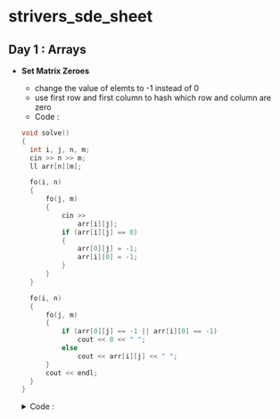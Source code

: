 # strivers_sde_sheet

## Day 1 : Arrays

- **Set Matrix Zeroes**
  - change the value of elemts to -1 instead of 0
  - use first row and first column to hash which row and column are zero
  - Code :
  ```c++
  void solve()
  {
    int i, j, n, m;
    cin >> n >> m;
    ll arr[n][m];

    fo(i, n)
    {
        fo(j, m)
        {
            cin >>
                arr[i][j];
            if (arr[i][j] == 0)
            {
                arr[0][j] = -1;
                arr[i][0] = -1;
            }
        }
    }

    fo(i, n)
    {
        fo(j, m)
        {
            if (arr[0][j] == -1 || arr[i][0] == -1)
                cout << 0 << " ";
            else
                cout << arr[i][j] << " ";
        }
        cout << endl;
    }
  }
  ```
  <details>
  <summary>Code :</summary>
  <br>
  <code class="language-pascal">
  void solve()
  {
    int i, j, n, m;
    cin >> n >> m;
    ll arr[n][m];

    fo(i, n)
    {
        fo(j, m)
        {
            cin >>
                arr[i][j];
            if (arr[i][j] == 0)
            {
                arr[0][j] = -1;
                arr[i][0] = -1;
            }
        }
    }

    fo(i, n)
    {
        fo(j, m)
        {
            if (arr[0][j] == -1 || arr[i][0] == -1)
                cout << 0 << " ";
            else
                cout << arr[i][j] << " ";
        }
        cout << endl;
    }
  }
  </code>
  </details>
